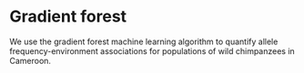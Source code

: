# Gradient forest
We use the gradient forest machine learning algorithm to quantify allele frequency-environment associations for populations of wild chimpanzees in Cameroon.
